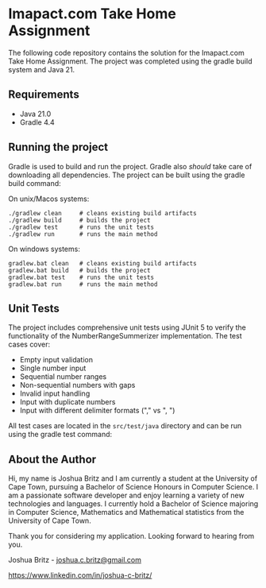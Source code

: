 # Imapact.com Take Home Assignment

The following code repository contains the solution for the Imapact.com Take Home Assignment. 
The project was completed using the gradle build system and Java 21.

## Requirements

- Java 21.0
- Gradle 4.4

## Running the project

Gradle is used to build and run the project. Gradle also _should_ take care of downloading all dependencies.
The project can be built using the gradle build command: 

On unix/Macos systems:

```
./gradlew clean     # cleans existing build artifacts
./gradlew build     # builds the project
./gradlew test      # runs the unit tests
./gradlew run       # runs the main method
```

On windows systems:

```
gradlew.bat clean   # cleans existing build artifacts
gradlew.bat build   # builds the project
gradlew.bat test    # runs the unit tests
gradlew.bat run     # runs the main method
```

## Unit Tests

The project includes comprehensive unit tests using JUnit 5 to verify the functionality of the NumberRangeSummerizer
implementation. The test cases cover:

- Empty input validation
- Single number input
- Sequential number ranges
- Non-sequential numbers with gaps
- Invalid input handling
- Input with duplicate numbers
- Input with different delimiter formats ("," vs ", ")

All test cases are located in the `src/test/java` directory and can be run using the gradle test command:

## About the Author

Hi, my name is Joshua Britz and I am currently a student at the University of Cape Town, pursuing a 
Bachelor of Science Honours in Computer Science. I am a passionate software developer and enjoy 
learning a variety of new technologies and languages. I currently hold a Bachelor of Science majoring in Computer 
Science, Mathematics and Mathematical statistics from the University of Cape Town.

Thank you for considering my application. Looking forward to hearing from you.

Joshua Britz - joshua.c.britz@gmail.com

https://www.linkedin.com/in/joshua-c-britz/